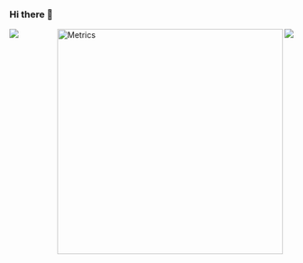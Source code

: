 ### Hi there 👋

<img align="right" src="https://github-readme-stats.vercel.app/api?username=awaken233&show_icons=true" />


<img align="right" src="https://metrics.lecoq.io/awaken233" alt="Metrics" width="400">


![](https://gitee.com/evtok/image-hosting/raw/master/img/icon_256x256.png)
